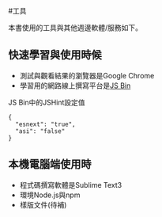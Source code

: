 #工具

本書使用的工具與其他週邊軟體/服務如下。

## 快速學習與使用時候

- 測試與觀看結果的瀏覽器是Google Chrome
- 學習用的網路線上撰寫平台是[JS Bin](http://jsbin.com/)

JS Bin中的JSHint設定值

```
{
  "esnext": "true",
  "asi": "false"
}
```


## 本機電腦端使用時

- 程式碼撰寫軟體是Sublime Text3
- 環境Node.js與npm
- 樣版文件(待補) 